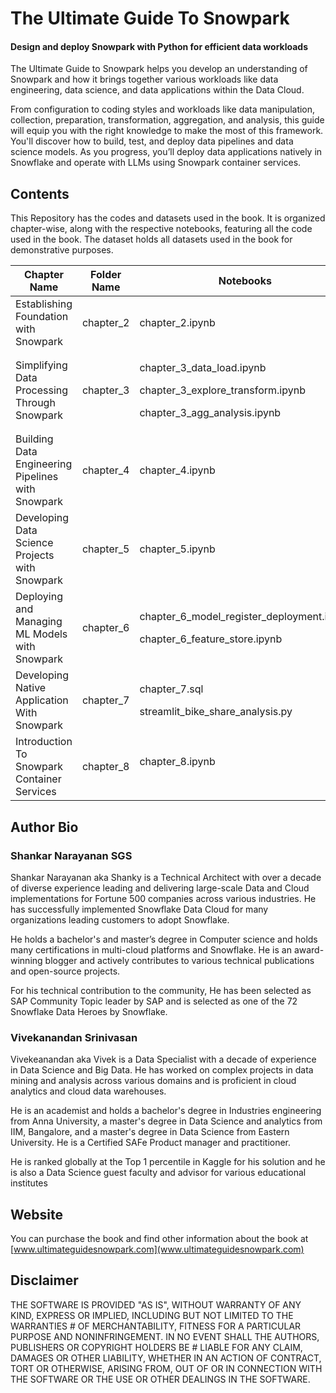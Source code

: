 # The Ultimate Guide To Snowpark
#### Design and deploy Snowpark with Python for efficient data workloads
The Ultimate Guide to Snowpark helps you develop an understanding of Snowpark and how it brings together various workloads like data engineering, data science, and data applications within the Data Cloud.

From configuration to coding styles and workloads like data manipulation, collection, preparation, transformation, aggregation, and analysis, this guide will equip you with the right knowledge to make the most of this framework. You'll discover how to build, test, and deploy data pipelines and data science models. As you progress, you’ll deploy data applications natively in Snowflake and operate with LLMs using Snowpark container services. 

## Contents

This Repository has the codes and datasets used in the book. It is organized chapter-wise, along with the respective notebooks, featuring all the code used in the book. The dataset holds all datasets used in the book for demonstrative purposes.

| Chapter Name                                      | Folder Name  | Notebooks                        |
| --------------------------------------------------| -------------| -------------------------------- |
| Establishing Foundation with Snowpark             | chapter_2    | chapter_2.ipynb                  |
| Simplifying Data Processing Through Snowpark      | chapter_3    | <p> chapter_3_data_load.ipynb </p> <p> chapter_3_explore_transform.ipynb </p>  <p> chapter_3_agg_analysis.ipynb </p>  | 
| Building Data Engineering Pipelines with Snowpark | chapter_4    | chapter_4.ipynb                  |
| Developing Data Science Projects with Snowpark | chapter_5    | chapter_5.ipynb                  |
| Deploying and Managing ML Models with Snowpark | chapter_6    | <p> chapter_6_model_register_deployment.ipynb     </p>    <p> chapter_6_feature_store.ipynb     </p>          |
| Developing Native Application With Snowpark | chapter_7 | <p> chapter_7.sql </p> <p> streamlit_bike_share_analysis.py </p> |
| Introduction To Snowpark Container Services | chapter_8 | chapter_8.ipynb </p> |

## Author Bio
### Shankar Narayanan SGS

Shankar Narayanan aka Shanky is a Technical Architect with over a decade of diverse experience leading and delivering large-scale Data and Cloud implementations for Fortune 500 companies across various industries. He has successfully implemented Snowflake Data Cloud for many organizations leading customers to adopt Snowflake.

He holds a bachelor's and master’s degree in Computer science and holds many certifications in multi-cloud platforms and Snowflake. He is an award-winning blogger and actively contributes to various technical publications and open-source projects.

For his technical contribution to the community, He has been selected as SAP Community Topic leader by SAP and is selected as one of the 72 Snowflake Data Heroes by Snowflake.

### Vivekanandan Srinivasan
Vivekeanandan aka Vivek is a Data Specialist with a decade of experience in Data Science and Big Data. He has worked on complex projects in data mining and analysis across various domains and is proficient in cloud analytics and cloud data warehouses.

He is an academist and holds a bachelor's degree in Industries engineering from Anna University, a master's degree in Data Science and analytics from IIM, Bangalore, and a master's degree in Data Science from Eastern University. He is a Certified SAFe Product manager and practitioner.

He is ranked globally at the Top 1 percentile in Kaggle for his solution and he is also a Data Science guest faculty and advisor for various educational institutes

## Website
You can purchase the book and find other information about the book at [www.ultimateguidesnowpark.com](www.ultimateguidesnowpark.com)

## Disclaimer
THE SOFTWARE IS PROVIDED "AS IS", WITHOUT WARRANTY OF ANY KIND, EXPRESS OR IMPLIED, INCLUDING BUT NOT LIMITED TO THE WARRANTIES # OF MERCHANTABILITY, FITNESS FOR A PARTICULAR PURPOSE AND NONINFRINGEMENT. IN NO EVENT SHALL THE AUTHORS, PUBLISHERS OR COPYRIGHT HOLDERS BE # LIABLE FOR ANY CLAIM, DAMAGES OR OTHER LIABILITY, WHETHER IN AN ACTION OF CONTRACT, TORT OR OTHERWISE, ARISING FROM, OUT OF OR IN CONNECTION WITH THE SOFTWARE OR THE USE OR OTHER DEALINGS IN THE SOFTWARE.